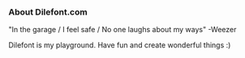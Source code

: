 ### About Dilefont.com

"In the garage / I feel safe / No one laughs about my ways" -Weezer

Dilefont is my playground. Have fun and create wonderful things :)
